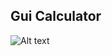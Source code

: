 Gui Calculator
------------------
![Alt text](https://github.com/melihcan1376/gui-calculator/blob/main/calculator.png?raw=true "Calculator")
